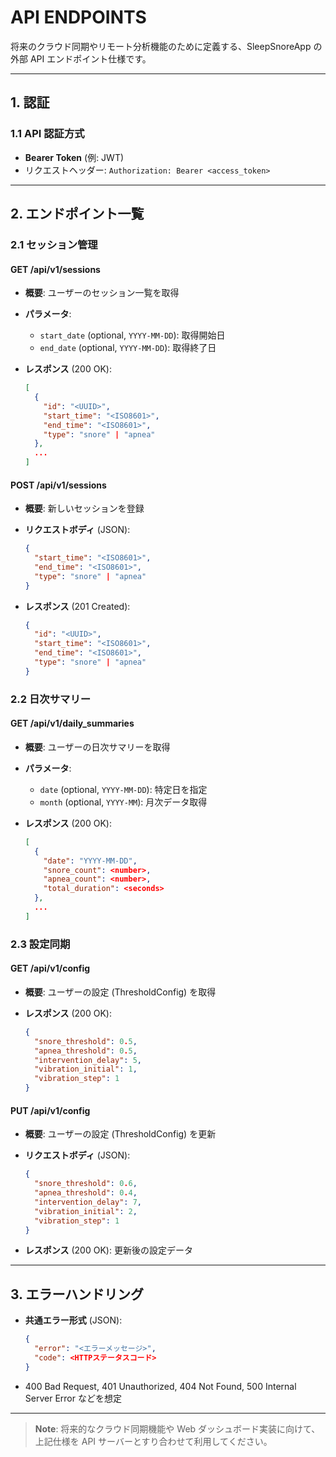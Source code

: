 # API ENDPOINTS

将来のクラウド同期やリモート分析機能のために定義する、SleepSnoreApp の外部 API エンドポイント仕様です。

---

## 1. 認証

### 1.1 API 認証方式

* **Bearer Token** (例: JWT)
* リクエストヘッダー: `Authorization: Bearer <access_token>`

---

## 2. エンドポイント一覧

### 2.1 セッション管理

#### GET /api/v1/sessions

* **概要**: ユーザーのセッション一覧を取得
* **パラメータ**:

  * `start_date` (optional, `YYYY-MM-DD`): 取得開始日
  * `end_date` (optional, `YYYY-MM-DD`): 取得終了日
* **レスポンス** (200 OK):

  ```json
  [
    {
      "id": "<UUID>",
      "start_time": "<ISO8601>",
      "end_time": "<ISO8601>",
      "type": "snore" | "apnea"
    },
    ...
  ]
  ```

#### POST /api/v1/sessions

* **概要**: 新しいセッションを登録
* **リクエストボディ** (JSON):

  ```json
  {
    "start_time": "<ISO8601>",
    "end_time": "<ISO8601>",
    "type": "snore" | "apnea"
  }
  ```
* **レスポンス** (201 Created):

  ```json
  {
    "id": "<UUID>",
    "start_time": "<ISO8601>",
    "end_time": "<ISO8601>",
    "type": "snore" | "apnea"
  }
  ```

### 2.2 日次サマリー

#### GET /api/v1/daily\_summaries

* **概要**: ユーザーの日次サマリーを取得
* **パラメータ**:

  * `date` (optional, `YYYY-MM-DD`): 特定日を指定
  * `month` (optional, `YYYY-MM`): 月次データ取得
* **レスポンス** (200 OK):

  ```json
  [
    {
      "date": "YYYY-MM-DD",
      "snore_count": <number>,
      "apnea_count": <number>,
      "total_duration": <seconds>
    },
    ...
  ]
  ```

### 2.3 設定同期

#### GET /api/v1/config

* **概要**: ユーザーの設定 (ThresholdConfig) を取得
* **レスポンス** (200 OK):

  ```json
  {
    "snore_threshold": 0.5,
    "apnea_threshold": 0.5,
    "intervention_delay": 5,
    "vibration_initial": 1,
    "vibration_step": 1
  }
  ```

#### PUT /api/v1/config

* **概要**: ユーザーの設定 (ThresholdConfig) を更新
* **リクエストボディ** (JSON):

  ```json
  {
    "snore_threshold": 0.6,
    "apnea_threshold": 0.4,
    "intervention_delay": 7,
    "vibration_initial": 2,
    "vibration_step": 1
  }
  ```
* **レスポンス** (200 OK): 更新後の設定データ

---

## 3. エラーハンドリング

* **共通エラー形式** (JSON):

  ```json
  {
    "error": "<エラーメッセージ>",
    "code": <HTTPステータスコード>
  }
  ```
* 400 Bad Request, 401 Unauthorized, 404 Not Found, 500 Internal Server Error などを想定

---

> **Note**: 将来的なクラウド同期機能や Web ダッシュボード実装に向けて、上記仕様を API サーバーとすり合わせて利用してください。
